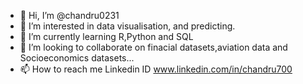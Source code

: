 - 👋 Hi, I’m @chandru0231
- 👀 I’m interested in data visualisation, and predicting. 
- 🌱 I’m currently learning R,Python and SQL 
- 💞️ I’m looking to collaborate on finacial datasets,aviation data and Socioeconomics datasets...
- 📫 How to reach me Linkedin ID www.linkedin.com/in/chandru700


<!---
chandru0231/chandru0231 is a ✨ special ✨ repository because its `README.md` (this file) appears on your GitHub profile.
You can click the Preview link to take a look at your changes.
--->

